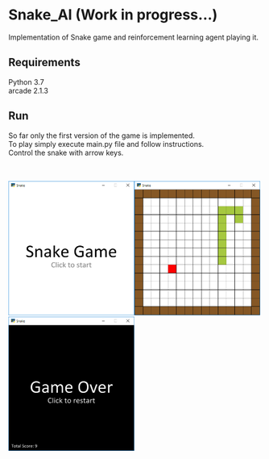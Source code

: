 # Snake_AI (Work in progress...)

Implementation of Snake game and reinforcement learning agent playing it.

## Requirements
Python 3.7  
arcade 2.1.3

## Run

So far only the first version of the game is implemented.  
To play simply execute main.py file and follow instructions.  
Control the snake with arrow keys. 

<br/><br/><img src="./img/snake_menu.PNG" alt="drawing" width="250"/><img src="./img/snake_game.PNG" alt="drawing" width="250"/><img src="./img/snake_summary.PNG" alt="drawing" width="250"/>
